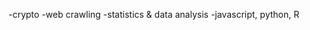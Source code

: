 -crypto
-web crawling 
-statistics & data analysis
-javascript, python, R

<!---
carotare/carotare is a ✨ special ✨ repository because its `README.md` (this file) appears on your GitHub profile.
You can click the Preview link to take a look at your changes.
--->
